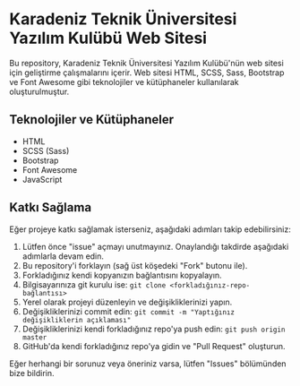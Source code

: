 # Karadeniz Teknik Üniversitesi Yazılım Kulübü Web Sitesi

Bu repository, Karadeniz Teknik Üniversitesi Yazılım Kulübü'nün web sitesi için geliştirme çalışmalarını içerir. Web sitesi HTML, SCSS, Sass, Bootstrap ve Font Awesome gibi teknolojiler ve kütüphaneler kullanılarak oluşturulmuştur.

## Teknolojiler ve Kütüphaneler

- HTML
- SCSS (Sass)
- Bootstrap
- Font Awesome
- JavaScript

## Katkı Sağlama

Eğer projeye katkı sağlamak isterseniz, aşağıdaki adımları takip edebilirsiniz:

1. Lütfen önce "issue" açmayı unutmayınız. Onaylandığı takdirde aşağıdaki adımlarla devam edin.
2. Bu repository'i forklayın (sağ üst köşedeki "Fork" butonu ile).
3. Forkladığınız kendi kopyanızın bağlantısını kopyalayın.
4. Bilgisayarınıza git kurulu ise: `git clone <forkladığınız-repo-bağlantısı>`
5. Yerel olarak projeyi düzenleyin ve değişikliklerinizi yapın.
6. Değişikliklerinizi commit edin: `git commit -m "Yaptığınız değişikliklerin açıklaması"`
7. Değişikliklerinizi kendi forkladığınız repo'ya push edin: `git push origin master`
8. GitHub'da kendi forkladığınız repo'ya gidin ve "Pull Request" oluşturun.

Eğer herhangi bir sorunuz veya öneriniz varsa, lütfen "Issues" bölümünden bize bildirin.
